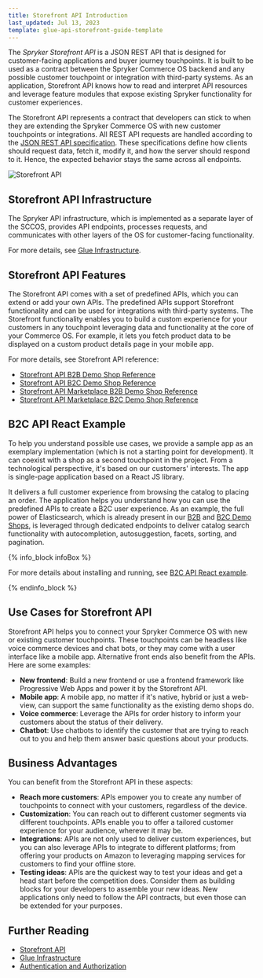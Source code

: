 ```yaml
---
title: Storefront API Introduction
last_updated: Jul 13, 2023
template: glue-api-storefront-guide-template
---
```


The *Spryker Storefront API* is a JSON REST API that is designed for customer-facing applications and buyer journey touchpoints. It is built to be used as a contract between the Spryker Commerce OS backend and any possible customer touchpoint or integration with third-party systems. As an application, Storefront API knows how to read and interpret API resources and leverage feature modules that expose existing Spryker functionality for customer experiences.

The Storefront API represents a contract that developers can stick to when they are extending the Spryker Commerce OS with new customer touchpoints or integrations. All REST API requests are handled according to the [JSON REST API specification](https://jsonapi.org/). These specifications define how clients should request data, fetch it, modify it, and how the server should respond to it. Hence, the expected behavior stays the same across all endpoints.

![Storefront API](https://spryker.s3.eu-central-1.amazonaws.com/docs/Glue+API/Glue+REST+API/glue-rest-api.jpg)

## Storefront API Infrastructure

The Spryker API infrastructure, which is implemented as a separate layer of the SCCOS, provides API endpoints, processes requests, and communicates with other layers of the OS for customer-facing functionality.

For more details, see [Glue Infrastructure](/docs/dg/dev/glue-api/latest/rest-api/glue-infrastructure.html).

## Storefront API Features

The Storefront API comes with a set of predefined APIs, which you can extend or add your own APIs. The predefined APIs support Storefront functionality and can be used for integrations with third-party systems. The Storefront functionality enables you to build a custom experience for your customers in any touchpoint leveraging data and functionality at the core of your Commerce OS. For example, it lets you fetch product data to be displayed on a custom product details page in your mobile app.

For more details, see Storefront API reference:

- [Storefront API B2B Demo Shop Reference](/docs/integrations/spryker-glue-api/api-references/storefront-api/storefront-api-b2b-demo-shop-reference.html)
- [Storefront API B2C Demo Shop Reference](/docs/integrations/spryker-glue-api/api-references/storefront-api/storefront-api-b2c-demo-shop-reference.html)
- [Storefront API Marketplace B2B Demo Shop Reference](/docs/integrations/spryker-glue-api/api-references/storefront-api/storefront-api-marketplace-b2b-demo-shop-reference.html)
- [Storefront API Marketplace B2C Demo Shop Reference](/docs/integrations/spryker-glue-api/api-references/storefront-api/storefront-api-marketplace-b2c-demo-shop-reference.html)

## B2C API React Example

To help you understand possible use cases, we provide a sample app as an exemplary implementation (which is not a starting point for development). It can coexist with a shop as a second touchpoint in the project. From a technological perspective, it's based on our customers' interests. The app is single-page application based on a React JS library.

It delivers a full customer experience from browsing the catalog to placing an order. The application helps you understand how you can use the predefined APIs to create a B2C user experience. As an example, the full power of Elasticsearch, which is already present in our [B2B](/docs/about/all/b2b-suite.html) and [B2C Demo Shops](/docs/about/all/b2c-suite.html), is leveraged through dedicated endpoints to deliver catalog search functionality with autocompletion, autosuggestion, facets, sorting, and pagination.

{% info_block infoBox %}

For more details about installing and running, see [B2C API React example](/docs/dg/dev/glue-api/latest/glue-api-tutorials/b2c-api-react-example/b2c-api-react-example.html).

{% endinfo_block %}

## Use Cases for Storefront API

Storefront API helps you to connect your Spryker Commerce OS with new or existing customer touchpoints. These touchpoints can be headless like voice commerce devices and chat bots, or they may come with a user interface like a mobile app. Alternative front ends also benefit from the APIs. Here are some examples:

- **New frontend**: Build a new frontend or use a frontend framework like Progressive Web Apps and power it by the Storefront API.
- **Mobile app**: A mobile app, no matter if it's native, hybrid or just a web-view, can support the same functionality as the existing demo shops do.
- **Voice commerce**: Leverage the APIs for order history to inform your customers about the status of their delivery.
- **Chatbot**: Use chatbots to identify the customer that are trying to reach out to you and help them answer basic questions about your products.

## Business Advantages

You can benefit from the Storefront API in these aspects:

- **Reach more customers**: APIs empower you to create any number of touchpoints to connect with your customers, regardless of the device.
- **Customization**: You can reach out to different customer segments via different touchpoints. APIs enable you to offer a tailored customer experience for your audience, wherever it may be.
- **Integrations**: APIs are not only used to deliver custom experiences, but you can also leverage APIs to integrate to different platforms; from offering your products on Amazon to leveraging mapping services for customers to find your offline store.
- **Testing ideas**: APIs are the quickest way to test your ideas and get a head start before the competition does. Consider them as building blocks for your developers to assemble your new ideas. New applications only need to follow the API contracts, but even those can be extended for your purposes.

## Further Reading

- [Storefront API](/docs/integrations/spryker-glue-api/storefront-api/storefront-api.html)
- [Glue Infrastructure](/docs/dg/dev/glue-api/latest/rest-api/glue-infrastructure.html)
- [Authentication and Authorization](/docs/integrations/spryker-glue-api/authenticating-and-authorization/glue-api-authenticating-and-authorization.html)
